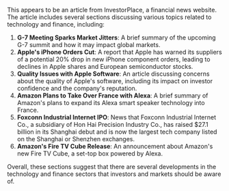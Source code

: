 This appears to be an article from InvestorPlace, a financial news website. The article includes several sections discussing various topics related to technology and finance, including:

1. **G-7 Meeting Sparks Market Jitters**: A brief summary of the upcoming G-7 summit and how it may impact global markets.
2. **Apple's iPhone Orders Cut**: A report that Apple has warned its suppliers of a potential 20% drop in new iPhone component orders, leading to declines in Apple shares and European semiconductor stocks.
3. **Quality Issues with Apple Software**: An article discussing concerns about the quality of Apple's software, including its impact on investor confidence and the company's reputation.
4. **Amazon Plans to Take Over France with Alexa**: A brief summary of Amazon's plans to expand its Alexa smart speaker technology into France.
5. **Foxconn Industrial Internet IPO**: News that Foxconn Industrial Internet Co., a subsidiary of Hon Hai Precision Industry Co., has raised $27.1 billion in its Shanghai debut and is now the largest tech company listed on the Shanghai or Shenzhen exchanges.
6. **Amazon's Fire TV Cube Release**: An announcement about Amazon's new Fire TV Cube, a set-top box powered by Alexa.

Overall, these sections suggest that there are several developments in the technology and finance sectors that investors and markets should be aware of.